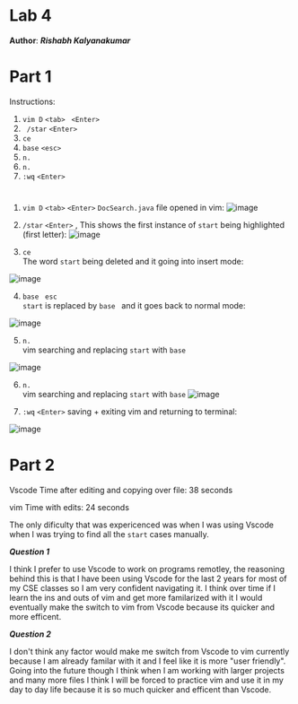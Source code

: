 # Lab 4
**Author**: ***Rishabh Kalyanakumar***
#
# Part 1
Instructions: 
1. ```vim D``` ```<tab>``` ``` <Enter>```
2. ``` /star``` ```<Enter>```
3. ```ce```
4. ```base``` ```<esc>```
5. ```n.```
6. ```n.```
7. ```:wq``` ```<Enter>```
# 
1. ```vim D``` ```<tab>``` ```<Enter>```
```DocSearch.java``` file opened in vim:
    ![image](4.1.png) 


 2. ```/star``` ```<Enter>``` , This shows the first instance of ```start``` being highlighted (first letter):
 ![image](4.2.png) 

 3. ```ce```  
 The word ```start``` being deleted and it going into insert mode:  

 ![image](4.3.png)  

 4. ```base ``` ```esc```  
 ```start``` is replaced by ```base ``` and it goes back to normal mode:  

 ![image](4.4.png)  

 5. ```n.```  
   vim searching and replacing ```start``` with ```base```  

 ![image](4.5.png)  

 6. ```n.```  
   vim searching and replacing ```start``` with ```base```
 ![image](4.6.png)  

 7. ```:wq``` ```<Enter>```
   saving + exiting vim and returning to terminal:  

  ![image](4.7.png)


# Part 2
Vscode Time after editing and copying over file: 38 seconds

vim Time with edits: 24 seconds

The only dificulty that was expericenced was when I was using Vscode when I was trying to find all the ```start``` cases manually.

***Question 1***

I think I prefer to use Vscode to work on programs remotley, the reasoning behind this is that I have been using Vscode for the last 2 years for most of my CSE classes so I am very confident navigating it. I think over time if I learn the ins and outs of vim and get more familarized with it I would eventually make the switch to vim from Vscode because its quicker and more efficent.

***Question 2***

I don't think any factor would make me switch from Vscode to vim currently because I am already familar with it and I feel like it is more "user friendly". Going into the future though I think when I am working with larger projects and many more files I think I will be forced to practice vim and use it in my day to day life because it is so much quicker and efficent than Vscode.

